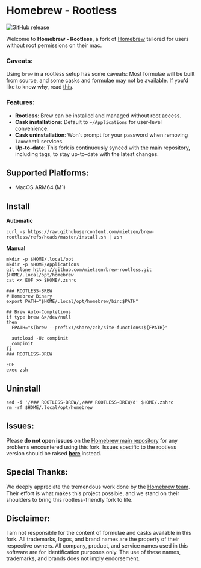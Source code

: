 # Homebrew - Rootless

[![GitHub release](https://img.shields.io/github/release/Homebrew/brew.svg)](https://github.com/mietzen/brew-rootless/tags)

Welcome to **Homebrew - Rootless**, a fork of [Homebrew](https://github.com/homebrew/brew) tailored for users without root permissions on their mac.

### Caveats:

Using `brew` in a rootless setup has some caveats: Most formulae will be built from source, and some casks and formulae may not be available. If you'd like to know why, read [this](https://docs.brew.sh/Installation#untar-anywhere-unsupported).

### Features:
- **Rootless**: Brew can be installed and managed without root access.
- **Cask installations**: Default to `~/Applications` for user-level convenience.
- **Cask uninstallation**: Won't prompt for your password when removing `launchctl` services.
- **Up-to-date**: This fork is continuously synced with the main repository, including tags, to stay up-to-date with the latest changes.

## Supported Platforms:
- MacOS ARM64 (M1)

## Install

**Automatic**

```shell
curl -s https://raw.githubusercontent.com/mietzen/brew-rootless/refs/heads/master/install.sh | zsh
```

**Manual**

```shell
mkdir -p $HOME/.local/opt
mkdir -p $HOME/Applications
git clone https://github.com/mietzen/brew-rootless.git $HOME/.local/opt/homebrew
cat << EOF >> $HOME/.zshrc

### ROOTLESS-BREW
# Homebrew Binary
export PATH="$HOME/.local/opt/homebrew/bin:$PATH"

## Brew Auto-Completions
if type brew &>/dev/null
then
  FPATH="$(brew --prefix)/share/zsh/site-functions:${FPATH}"

  autoload -Uz compinit
  compinit
fi
### ROOTLESS-BREW

EOF
exec zsh
```

## Uninstall

```shell
sed -i '/### ROOTLESS-BREW/,/### ROOTLESS-BREW/d' $HOME/.zshrc
rm -rf $HOME/.local/opt/homebrew
```

## Issues:
Please **do not open issues** on the [Homebrew main repository](https://github.com/homebrew/brew) for any problems encountered using this fork. Issues specific to the rootless version should be raised [**here**](https://github.com/mietzen/brew-rootless/issues/new/choose) instead.


## Special Thanks:
We deeply appreciate the tremendous work done by the [Homebrew team](https://github.com/homebrew). Their effort is what makes this project possible, and we stand on their shoulders to bring this rootless-friendly fork to life.

## Disclaimer:
I am not responsible for the content of formulae and casks available in this fork. All trademarks, logos, and brand names are the property of their respective owners. All company, product, and service names used in this software are for identification purposes only. The use of these names, trademarks, and brands does not imply endorsement.
